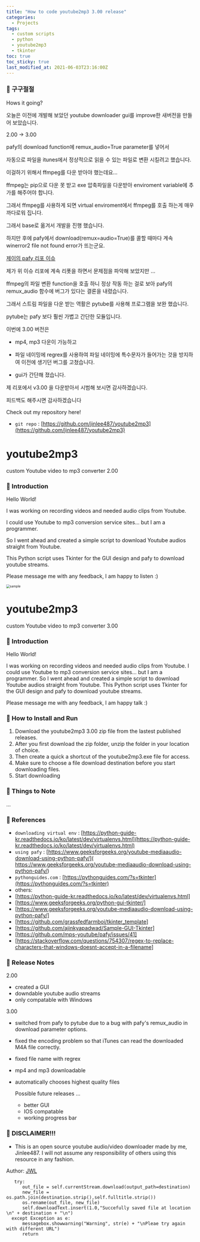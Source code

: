 ```yaml
---
title: "How to code youtube2mp3 3.00 release"
categories:
  - Projects
tags:
  - custom scripts
  - python
  - youtube2mp3
  - tkinter
toc: true
toc_sticky: true
last_modified_at: 2021-06-03T23:16:00Z
---
```


### 👋 구구절절

Hows it going? 

오늘은 이전에 개발해 보았던 youtube downloader gui를 improve한 새버전을 만들어 보았습니다. 

2.00 -> 3.00



pafy의 download function에 remux_audio=True parameter를 넣어서 

자동으로 파일을 itunes에서 정상적으로 읽을 수 있는 파일로 변환 시킬려고 했습니다.

이걸하기 위해서 ffmpeg를 다운 받아야 했는데요... 

ffmpeg는 pip으로 다운 못 받고 exe 압축파일을 다운받아 enviroment variable에 추가를 해주어야 합니다. 

그래서 ffmpeg를 사용하게 되면 virtual enviroment에서 ffmpeg를 호출 하는게 매우 까다로워 집니다.

그래서 base로 옮겨서 개발을 진행 했습니다.

하지만 후에 pafy에서 download(remux=audio=True)를 콜할 때마다 계속 winerror2 file not found error가 뜨는군요.

[제이의 pafy 리포 이슈](https://github.com/mps-youtube/pafy/issues/294)

제가 위 이슈 리포에 계속 리폿을 하면서 문제점을 파악해 보았지만 ... 

ffmpeg의 파일 변환 function을 호출 하니 정상 작동 하는 걸로 보아 pafy의 remux_audio 함수에 버그가 있다는 결론을 내렸습니다. 

그래서 스트림 파일을 다운 받는 역활은 pytube를 사용해 프로그램을 보완 했습니다.

pytube는 pafy 보다 훨씬 가볍고 간단한 모듈입니다. 

이번에 3.00 버전은

- mp4, mp3 다운이 가능하고

- 파일 네이밍에 regrex를 사용하여 파일 네이밍에 특수문자가 들어가는 것을 방지하여 이전에 생기던 버그를 고쳤습니다.

- gui가 간단해 졌습니다.

제 리포에서 v3.00 을 다운받아서 시범해 보시면 감사하겠습니다.

피드백도 해주시면 감사하겠습니다 


Check out my repository here!
- `git repo` : [https://github.com/jinlee487/youtube2mp3](https://github.com/jinlee487/youtube2mp3)


# youtube2mp3
custom Youtube video to mp3 converter 2.00
### 👋 Introduction 

Hello World! 

I was working on recording videos and needed audio clips from Youtube.

I could use Youtube to mp3 conversion service sites... but I am a programmer. 

So I went ahead and created a simple script to download Youtube audios straight from Youtube.

This Python script uses Tkinter for the GUI design and pafy to download youtube streams.



Please message me with any feedback, I am happy to listen :)

<img src="https://user-images.githubusercontent.com/46912607/120653042-4c1f9a00-c4bb-11eb-9e2e-79c13aebbc20.PNG" alt="sample" style="zoom:60%;" />


# youtube2mp3
custom Youtube video to mp3 converter 3.00
### 👋 Introduction 

Hello World! 

I was working on recording videos and needed audio clips from Youtube.
I could use Youtube to mp3 conversion service sites... but I am a programmer. 
So I went ahead and created a simple script to download Youtube audios straight from Youtube.
This Python script uses Tkinter for the GUI design and pafy to download youtube streams.

Please message me with any feedback, I am happy talk :)


### 📑 How to Install and Run

1. Download the youtube2mp3 3.00 zip file from the lastest published releases.
2. After you first download the zip folder, unzip the folder in your location of choice.
3. Then create a quick a shortcut of the youtube2mp3.exe file for access.
4. Make sure to choose a file download destination before you start downloading files.
5. Start downloading

### 📑 Things to Note 

...
### 📑 References
- `downloading virtual env` : [https://python-guide-kr.readthedocs.io/ko/latest/dev/virtualenvs.html](https://python-guide-kr.readthedocs.io/ko/latest/dev/virtualenvs.html)
- `using pafy` : [https://www.geeksforgeeks.org/youtube-mediaaudio-download-using-python-pafy/]( https://www.geeksforgeeks.org/youtube-mediaaudio-download-using-python-pafy/)
- `pythonguides.com` : [https://pythonguides.com/?s=tkinter](https://pythonguides.com/?s=tkinter)
- others: 
- [https://python-guide-kr.readthedocs.io/ko/latest/dev/virtualenvs.html]
- [https://www.geeksforgeeks.org/python-gui-tkinter/]
- [https://www.geeksforgeeks.org/youtube-mediaaudio-download-using-python-pafy/]
- [https://github.com/grassfedfarmboi/tkinter_template]
- [https://github.com/ajinkyapadwad/Sample-GUI-Tkinter]
- [https://github.com/mps-youtube/pafy/issues/41]
- [https://stackoverflow.com/questions/754307/regex-to-replace-characters-that-windows-doesnt-accept-in-a-filename]

### 📑 Release Notes
2.00
- created a GUI 
- downdable youtube audio streams
- only compatable with Windows

3.00    
- switched from pafy to pytube due to a bug with pafy's remux_audio in download parameter options.
- fixed the encoding problem so that iTunes can read the downloaded M4A file correctly.
- fixed file name with regrex
- mp4 and mp3 downloadable
- automatically chooses highest quality files

    Possible future releases ... 
    - better GUI 
    - IOS compatable
    - working progress bar

### 👋 DISCLAIMER!!!
- This is an open source youtube audio/video downloader made by me, Jinlee487. I will not assume any responsibility of others using this resource in any fashion.


Author: <a href="https://github.com/jinlee487">JWL</a>


```        
   try:
      out_file = self.currentStream.download(output_path=destination)
      new_file = os.path.join(destination.strip(),self.fulltitle.strip())
      os.rename(out_file, new_file)
      self.downloadText.insert(1.0,"Succefully saved file at location \n" + destination + "\n")
  except Exception as e:
      messagebox.showwarning("Warning", str(e) + "\nPleae try again with different URL")
      return

```